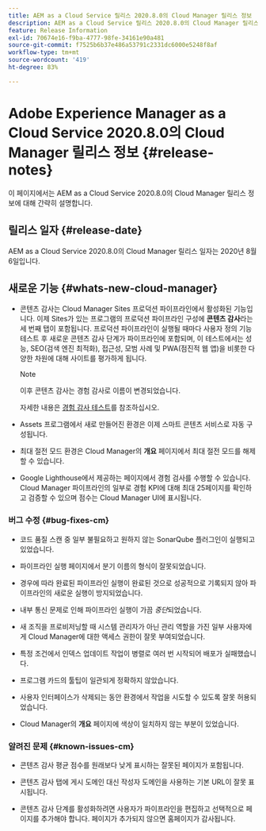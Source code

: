 ```yaml
---
title: AEM as a Cloud Service 릴리스 2020.8.0의 Cloud Manager 릴리스 정보
description: AEM as a Cloud Service 릴리스 2020.8.0의 Cloud Manager 릴리스 정보
feature: Release Information
exl-id: 70674e16-f9ba-4777-98fe-34161e90a481
source-git-commit: f7525b6b37e486a53791c2331dc6000e5248f8af
workflow-type: tm+mt
source-wordcount: '419'
ht-degree: 83%

---
```


# Adobe Experience Manager as a Cloud Service 2020.8.0의 Cloud Manager 릴리스 정보 {#release-notes}

이 페이지에서는 AEM as a Cloud Service 2020.8.0의 Cloud Manager 릴리스 정보에 대해 간략히 설명합니다.

## 릴리스 일자 {#release-date}

AEM as a Cloud Service 2020.8.0의 Cloud Manager 릴리스 일자는 2020년 8월 6일입니다.

## 새로운 기능 {#whats-new-cloud-manager}

* 콘텐츠 감사는 Cloud Manager Sites 프로덕션 파이프라인에서 활성화된 기능입니다. 이제 Sites가 있는 프로그램의 프로덕션 파이프라인 구성에 **콘텐츠 감사**&#x200B;라는 세 번째 탭이 포함됩니다. 프로덕션 파이프라인이 실행될 때마다 사용자 정의 기능 테스트 후 새로운 콘텐츠 감사 단계가 파이프라인에 포함되며, 이 테스트에서는 성능, SEO(검색 엔진 최적화), 접근성, 모범 사례 및 PWA(점진적 웹 앱)을 비롯한 다양한 차원에 대해 사이트를 평가하게 됩니다.


  >[!NOTE]
  >이후 콘텐츠 감사는 경험 감사로 이름이 변경되었습니다.

  자세한 내용은 [경험 감사 테스트](/help/implementing/cloud-manager/experience-audit-testing.md)를 참조하십시오.

* Assets 프로그램에서 새로 만들어진 환경은 이제 스마트 콘텐츠 서비스로 자동 구성됩니다.

* 최대 절전 모드 환경은 Cloud Manager의 **개요** 페이지에서 최대 절전 모드를 해제할 수 있습니다.

* Google Lighthouse에서 제공하는 페이지에서 경험 검사를 수행할 수 있습니다. Cloud Manager 파이프라인의 일부로 경험 KPI에 대해 최대 25페이지를 확인하고 검증할 수 있으며 점수는 Cloud Manager UI에 표시됩니다.

### 버그 수정 {#bug-fixes-cm}

* 코드 품질 스캔 중 일부 불필요하고 원하지 않는 SonarQube 플러그인이 실행되고 있었습니다.

* 파이프라인 실행 페이지에서 분기 이름의 형식이 잘못되었습니다.

* 경우에 따라 완료된 파이프라인 실행이 완료된 것으로 성공적으로 기록되지 않아 파이프라인의 새로운 실행이 방지되었습니다.

* 내부 통신 문제로 인해 파이프라인 실행이 가끔 *중단*&#x200B;되었습니다.

* 새 조직을 프로비저닝할 때 시스템 관리자가 아닌 관리 역할을 가진 일부 사용자에게 Cloud Manager에 대한 액세스 권한이 잘못 부여되었습니다.

* 특정 조건에서 인덱스 업데이트 작업이 병렬로 여러 번 시작되어 배포가 실패했습니다.

* 프로그램 카드의 툴팁이 일관되게 정확하지 않았습니다.

* 사용자 인터페이스가 삭제되는 동안 환경에서 작업을 시도할 수 있도록 잘못 허용되었습니다.

* Cloud Manager의 **개요** 페이지에 색상이 일치하지 않는 부분이 있었습니다.

### 알려진 문제 {#known-issues-cm}

* 콘텐츠 감사 평균 점수를 원래보다 낮게 표시하는 잘못된 페이지가 포함됩니다.

* 콘텐츠 감사 탭에 게시 도메인 대신 작성자 도메인을 사용하는 기본 URL이 잘못 표시됩니다.

* 콘텐츠 감사 단계를 활성화하려면 사용자가 파이프라인을 편집하고 선택적으로 페이지를 추가해야 합니다. 페이지가 추가되지 않으면 홈페이지가 감사됩니다.

